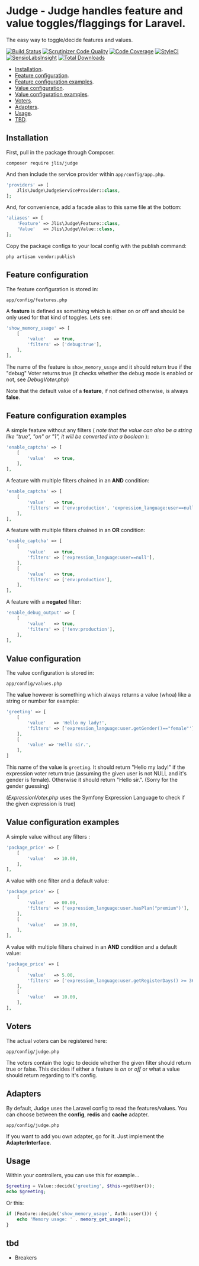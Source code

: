 # Judge - Judge handles feature and value toggles/flaggings for Laravel.

The easy way to toggle/decide features and values.

[![Build Status](https://travis-ci.org/jlis/judge.svg?branch=master)](https://travis-ci.org/jlis/judge)
[![Scrutinizer Code Quality](https://scrutinizer-ci.com/g/jlis/judge/badges/quality-score.png?b=master)](https://scrutinizer-ci.com/g/jlis/judge/?branch=master)
[![Code Coverage](https://scrutinizer-ci.com/g/jlis/judge/badges/coverage.png?b=master)](https://scrutinizer-ci.com/g/jlis/judge/?branch=master)
[![StyleCI](https://styleci.io/repos/33918409/shield)](https://styleci.io/repos/33918409)
[![SensioLabsInsight](https://insight.sensiolabs.com/projects/db926e8a-da62-41ef-b689-77e9f48cf765/mini.png)](https://insight.sensiolabs.com/projects/db926e8a-da62-41ef-b689-77e9f48cf765)
[![Total Downloads](https://poser.pugx.org/jlis/judge/downloads)](https://packagist.org/packages/jlis/judge)

- [Installation](#installation).
- [Feature configuration](#features).
- [Feature configuration examples](#featuresExamples).
- [Value configuration](#values).
- [Value configuration examples](#valuesExamples).
- [Voters](#voters).
- [Adapters](#adapters).
- [Usage](#usage).
- [TBD](#tbd).


<a id="installation"></a>
## Installation

First, pull in the package through Composer.

```
composer require jlis/judge
```

And then include the service provider within `app/config/app.php`.

```php
'providers' => [
    Jlis\Judge\JudgeServiceProvider::class,
];
```

And, for convenience, add a facade alias to this same file at the bottom:

```php
'aliases' => [
    'Feature' => Jlis\Judge\Feature::class,
    'Value'   => Jlis\Judge\Value::class,
];
```

Copy the package configs to your local config with the publish command:

```
php artisan vendor:publish
```

<a id="features"></a>
## Feature configuration

The feature configuration is stored in:

```
app/config/features.php
```

A **feature** is defined as something which is either on or off and should be only used for that kind of toggles. Lets see:

```php
'show_memory_usage' => [
    [
        'value'   => true,
        'filters' => ['debug:true'],
    ],
],
```

The name of the feature is `show_memory_usage` and it should return true if the "debug" Voter returns true (it checks whether the debug mode is enabled or not, see *DebugVoter.php*)

Note that the default value of a **feature**, if not defined otherwise, is always **false**.

<a id="featuresExamples"></a>
## Feature configuration examples

A simple feature without any filters ( *note that the value can also be a string like "true", "on" or "1", it will be converted into a boolean* ):

```php
'enable_captcha' => [
    [
        'value'   => true,
    ],
],
```

A feature with multiple filters chained in an **AND** condition:

```php
'enable_captcha' => [
    [
        'value'   => true,
        'filters' => ['env:production', 'expression_language:user==null'],
    ],
],
```

A feature with multiple filters chained in an **OR** condition:

```php
'enable_captcha' => [
    [
        'value'   => true,
        'filters' => ['expression_language:user==null'],
    ],
    [
        'value'   => true,
        'filters' => ['env:production'],
    ],
],
```

A feature with a **negated** filter:

```php
'enable_debug_output' => [
    [
        'value'   => true,
        'filters' => ['!env:production'],
    ],
],
```

<a id="values"></a>
## Value configuration

The value configuration is stored in:

```
app/config/values.php
```

The **value** however is something which always returns a value (whoa) like a string or number for example:

```php
'greeting' => [
    [
        'value'   => 'Hello my lady!',
        'filters' => ['expression_language:user.getGender()=="female"'],
    ],
    [
        'value' => 'Hello sir.',
    ],
]
```

This name of the value is `greeting`. It should return "Hello my lady!" if the expression voter return true (assuming the given user is not NULL and it's gender is female). Otherwise it should return "Hello sir.".
(Sorry for the gender guessing)

(*ExpressionVoter.php* uses the Symfony Expression Language to check if the given expression is true)

<a id="valuesExamples"></a>
## Value configuration examples

A simple value without any filters :

```php
'package_price' => [
    [
        'value'   => 10.00,
    ],
],
```

A value with one filter and a default value:

```php
'package_price' => [
    [
        'value'   => 00.00,
        'filters' => ['expression_language:user.hasPlan("premium")'],
    ],
    [
        'value'   => 10.00,
    ],
],
```

A value with multiple filters chained in an **AND** condition and a default value:

```php
'package_price' => [
    [
        'value'   => 5.00,
        'filters' => ['expression_language:user.getRegisterDays() >= 365', 'made_at_least_one_purchase'],
    ],
    [
        'value'   => 10.00,
    ],
],
```

<a id="voters"></a>
## Voters

The actual voters can be registered here:

```
app/config/judge.php
```

The voters contain the logic to decide whether the given filter should return true or false. This decides if either a feature is *on* or *off* or what a value should return regarding to it's config.

<a id="adapters"></a>
## Adapters

By default, Judge uses the Laravel config to read the features/values. You can choose between the **config**, **redis** and **cache** adapter.

```
app/config/judge.php
```

If you want to add you own adapter, go for it. Just implement the **AdapterInterface**.

<a id="usage"></a>
## Usage

Within your controllers, you can use this for example...

```php
$greeting = Value::decide('greeting', $this->getUser());
echo $greeting;
```

Or this:

```php
if (Feature::decide('show_memory_usage', Auth::user())) {
    echo 'Memory usage: ' . memory_get_usage();
}
```

<a id="tbd"></a>
## tbd

- Breakers
